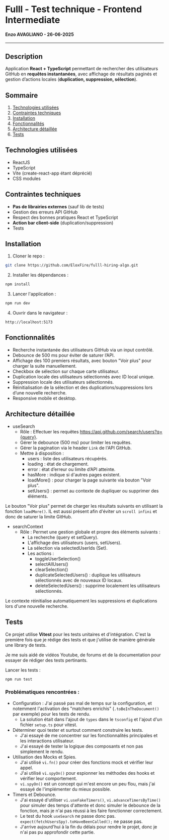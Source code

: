 # Fulll - Test technique - Frontend Intermediate

#### Enzo AVAGLIANO - 26-06-2025

---

## Description

Application **React + TypeScript** permettant de rechercher des utilisateurs GitHub en **requêtes instantanées**, avec affichage de résultats paginés et gestion d’actions locales (**duplication, suppression, sélection**).


## Sommaire
1. [Technologies utilisées](#technologies-utilisées)
2. [Contraintes techniques](#contraintes-techniques)
3. [Installation](#installation)
4. [Fonctionnalités](#fonctionnalités)
5. [Architecture détaillée](#architecture-détaillée)
6. [Tests](#tests)


## Technologies utilisées

- ReactJS
- TypeScript
- Vite (create-react-app étant déprécié)
- CSS modules


## Contraintes techniques

- **Pas de librairies externes** (sauf lib de tests)
- Gestion des erreurs API GitHub
- Respect des bonnes pratiques React et TypeScript
- **Action bar client-side** (duplication/suppression)
- Tests


## Installation

1. Cloner le repo :
```bash
git clone https://github.com/EloxFire/fulll-hiring-algo.git
```

2. Installer les dépendances :
```bash
npm install
```

3. Lancer l'application :
```bash
npm run dev
```

4. Ouvrir dans le navigateur :
```
http://localhost:5173
```

## Fonctionnalités
- Recherche instantanée des utilisateurs GitHub via un input contrôlé.
- Debounce de 500 ms pour éviter de saturer l’API.
- Affichage des 100 premiers résultats, avec bouton "Voir plus" pour charger la suite manuellement.
- Checkbox de sélection sur chaque carte utilisateur.
- Duplication locale des utilisateurs sélectionnés avec ID local unique.
- Suppression locale des utilisateurs sélectionnés.
- Réinitialisation de la sélection et des duplications/suppressions lors d’une nouvelle recherche.
- Responsive mobile et desktop.

## Architecture détaillée
- useSearch
  - Rôle : Effectuer les requêtes https://api.github.com/search/users?q={query}. 
  - Gérer le debounce (500 ms) pour limiter les requêtes.
  - Gérer la pagination via le header `Link` de l'API GitHub.
  - Mettre à disposition :
    - users : liste des utilisateurs récupérés.
    - loading : état de chargement.
    - error : état d’erreur ou limite d’API atteinte.
    - hasMore : indique si d'autres pages existent.
    - loadMore() : pour charger la page suivante via bouton "Voir plus".
    - setUsers() : permet au contexte de dupliquer ou supprimer des éléments.

Le bouton "Voir plus" permet de charger les résultats suivants en utilisant la fonction `loadMore()`.
IL est aussi présent afin d'éviter un `scroll infini` et donc de saturer la limite GitHub.

- searchContext
  - Rôle : Permet une gestion globale et propre des éléments suivants :
    - La recherche (query et setQuery).
    - L'affichage des utilisateurs (users, setUsers).
    - La sélection via selectedUserIds (Set<number>).
    - Les actions :
      - toggleUserSelection()
      - selectAllUsers()
      - clearSelection()
      - duplicateSelectedUsers() : duplique les utilisateurs sélectionnés avec de nouveaux ID locaux.
      - deleteSelectedUsers() : supprime localement les utilisateurs sélectionnés.

Le contexte réinitialise automatiquement les suppressions et duplications lors d'une nouvelle recherche.

## Tests

Ce projet utilise **Vitest** pour les tests unitaires et d'intégration.
C'est la première fois que je rédige des tests et que j'utilise de manière générale une library de tests.

Je me suis aidé de vidéos Youtube, de forums et de la documentation pour essayer de rédiger des tests pertinants.

Lancer les tests :
```bash
npm run test
```

### Problématiques rencontrées :
- Configuration : J'ai passé pas mal de temps sur la configuration, et notemment l'activation des "matchers enrichis" (`.toBeInTheDocument()` par exemple) pour les tests de rendu.
  - La solution était dans l'ajout de `types` dans le `tsconfig` et l'ajout d'un fichier `setup.ts` pour vitest.
- Déterminer quoi tester et surtout comment construire les tests.
  - J'ai essayé de me concentrer sur les fonctionnalités principales et les interactions utilisateur.
  - J'ai essayé de tester la logique des composants et non pas simplement le rendu.
- Utilisation des Mocks et Spies.
  - J'ai utilisé `vi.fn()` pour créer des fonctions mock et vérifier leur appel.
  - J'ai utilisé `vi.spyOn()` pour espionner les méthodes des hooks et vérifier leur comportement.
  - `vi.spyOn()` est un concept qui m'est encore un peu flou, mais j'ai essayé de l'implémenter du mieux possible.
- Timers et Debounce.
  - J'ai essayé d'utiliser `vi.useFakeTimers()`, `vi.advanceTimersByTime()` pour simuler des temps d'attente et donc simuler le debounce de la fonction, mais je n'ai pas réussi à les faire fonctionner correctement.
  - Le test du hook `useSearch` ne passe donc pas. `expect(fetchUsersSpy).toHaveBeenCalled();` ne passe pas. 
  - J'arrive aujourd'hui à la fin du délais pour rendre le projet, donc je n'ai pas pu approfondir cette partie.